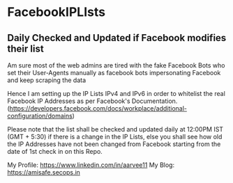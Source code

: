 # FacebookIPLIsts
## Daily Checked and Updated if Facebook modifies their list

Am sure most of the web admins are tired with the fake Facebook Bots who set their User-Agents manually as facebook bots impersonating Facebook and keep scraping the data

Hence I am setting up the IP Lists IPv4 and IPv6 in order to whitelist the real Facebook IP Addresses as per Facebook's Documentation. (https://developers.facebook.com/docs/workplace/additional-configuration/domains)

Please note that the list shall be checked and updated daily at 12:00PM IST (GMT + 5:30) if there is a change in the IP Lists, else you shall see how old the IP Addresses have not been changed from Facebook starting from the date of 1st check in on this Repo.

My Profile: https://www.linkedin.com/in/aarvee11
My Blog: https://amisafe.secops.in
